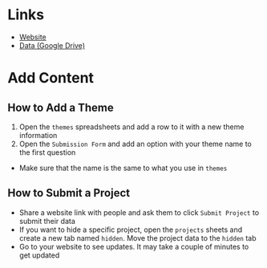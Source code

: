 # Links #
* [Website](http://www.ceeoinnovations.org/projectpihub/)
* [Data (Google Drive)](https://drive.google.com/drive/folders/1fILcmpyksEbNsik9RenZ_xfimxAWsvRT?usp=sharing)

# Add Content #
## How to Add a Theme ##
1. Open the `themes` spreadsheets and add a row to it with a new theme information
2. Open the `Submission Form` and add an option with your theme name to the first question
* Make sure that the name is the same to what you use in `themes`

## How to Submit a Project ##
* Share a website link with people and ask them to click `Submit Project` to submit their data
* If you want to hide a specific project, open the `projects` sheets and create a new tab named `hidden`. Move the project data to the `hidden` tab
* Go to your website to see updates. It may take a couple of minutes to get updated
